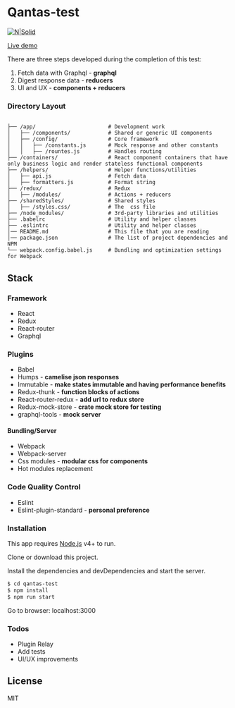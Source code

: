 # Qantas-test


[![N|Solid](https://cldup.com/dTxpPi9lDf.thumb.png)](https://nodesource.com/products/nsolid)

[Live demo](https://tquila-test.firebaseapp.com)

There are three steps developed during the completion of this test:

1. Fetch data with Graphql - **graphql**
2. Digest response data - **reducers**
3. UI and UX - **components + reducers**

### Directory Layout

```shell

├── /app/                       # Development work
│   ├── /components/            # Shared or generic UI components
│   ├── /config/                # Core framework
│   │   ├── /constants.js       # Mock response and other constants
│   │   ├── /rountes.js         # Handles routing 
├── /containers/                # React component containers that have only business logic and render stateless functional components
├── /helpers/                   # Helper functions/utilities
│   ├── api.js                  # Fetch data
│   ├── formatters.js           # Format string
├── /redux/                     # Redux
│   ├── /modules/               # Actions + reducers
├── /sharedStyles/              # Shared styles
│   ├── /styles.css/            # The  css file
├── /node_modules/              # 3rd-party libraries and utilities
├── .babelrc                    # Utility and helper classes
├── .eslintrc                   # Utility and helper classes
│── README.md                   # This file that you are reading
│── package.json                # The list of project dependencies and NPM 
└── webpack.config.babel.js     # Bundling and optimization settings for Webpack
```

## Stack

### Framework
- React
- Redux
- React-router
- Graphql

### Plugins
- Babel
- Humps - **camelise json responses**
- Immutable - **make states immutable and having performance benefits**
- Redux-thunk - **function blocks of actions**
- React-router-redux - **add url to redux store**
- Redux-mock-store - **crate mock store for testing**
- graphql-tools - **mock server**

#### Bundling/Server
- Webpack
- Webpack-server
- Css modules - **modular css for components**
- Hot modules replacement

### Code Quality Control
- Eslint
- Eslint-plugin-standard - **personal preference**

### Installation

This app requires [Node.js](https://nodejs.org/) v4+ to run.

Clone or download this project.

Install the dependencies and devDependencies and start the server.

```sh
$ cd qantas-test
$ npm install
$ npm run start
```

Go to browser: localhost:3000

### Todos

 - Plugin Relay
 - Add tests
 - UI/UX improvements

License
----

MIT